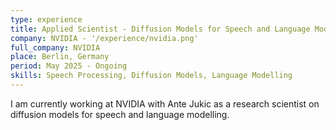 ```yaml
---
type: experience
title: Applied Scientist - Diffusion Models for Speech and Language Models
company: NVIDIA - '/experience/nvidia.png'
full_company: NVIDIA
place: Berlin, Germany
period: May 2025 - Ongoing
skills: Speech Processing, Diffusion Models, Language Modelling
---
```


I am currently working at NVIDIA with Ante Jukic as a research scientist on diffusion models for speech and language modelling.